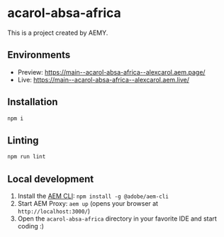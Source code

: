 # acarol-absa-africa

This is a project created by AEMY.

## Environments

- Preview: https://main--acarol-absa-africa--alexcarol.aem.page/
- Live: https://main--acarol-absa-africa--alexcarol.aem.live/

## Installation

```sh
npm i
```

## Linting

```sh
npm run lint
```

## Local development

1. Install the [AEM CLI](https://github.com/adobe/helix-cli): `npm install -g @adobe/aem-cli`
1. Start AEM Proxy: `aem up` (opens your browser at `http://localhost:3000/`)
1. Open the `acarol-absa-africa` directory in your favorite IDE and start coding :)